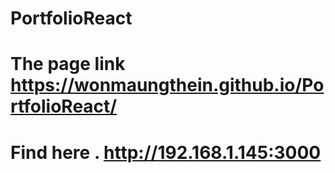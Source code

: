 # PortfolioReact
# The page link https://wonmaungthein.github.io/PortfolioReact/

# Find here . http://192.168.1.145:3000
